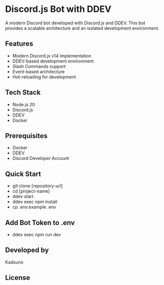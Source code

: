 # Discord.js Bot with DDEV

A modern Discord bot developed with Discord.js and DDEV. This bot provides a scalable architecture and an isolated development environment.

## Features
- Modern Discord.js v14 implementation
- DDEV-based development environment
- Slash Commands support
- Event-based architecture
- Hot-reloading for development

## Tech Stack
- Node.js 20
- Discord.js
- DDEV
- Docker

## Prerequisites
- Docker
- DDEV
- Discord Developer Account

## Quick Start
- git clone [repository-url]
- cd [project-name]
- ddev start
- ddev exec npm install
- cp .env.example .env

## Add Bot Token to .env
- ddev exec npm run dev

## Developed by
Kadsuno

## License


